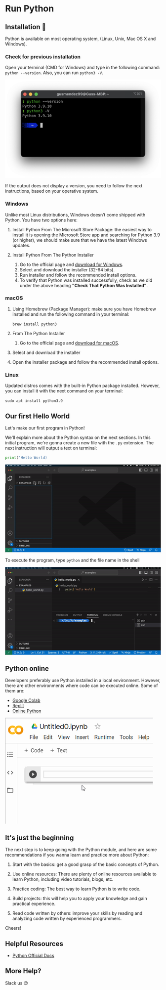 # Run Python

## Installation 🐍

Python is available on most operating system, (Linux, Unix, Mac OS X and Windows).

### Check for previous installation

Open your terminal (CMD for Windows) and type in the following command: `python --version`. Also, you can run `python3 -V`.

![version](../../../assets/python_version.png 'Version check')

If the output does not display a version, you need to follow the next instructions, based on your operative system.

### Windows
Unlike most Linux distributions, Windows doesn’t come shipped with Python. You have two options here:

1. Install Python From The Microsoft Store Package: the easiest way to install it is opening the Microsoft Store app and searching for Python 3.9 (or higher), we should make sure that we have the latest Windows updates.

2. Install Python From The Python Installer

   1. Go to the official page and [download for Windows](https://www.python.org/downloads/windows/).
   2. Select and download the installer (32-64 bits).
   3. Run installer and follow the recommended install options.
   4. To verify that Python was installed successfully, check as we did under the above heading **"Check That Python Was Installed"**.

### macOS

1. Using Homebrew (Package Manager): make sure you have Homebrew installed and run the following command in your terminal:

	`brew install python3`

2. From The Python Installer

	1. Go to the official page and [download for macOS](https://www.python.org/downloads/macos/).
  1. Select and download the installer
  2. Open the installer package and follow the recommended install options. 

### Linux

Updated distros comes with the built-in Python package installed. However, you can install it with the next command on your terminal:

`sudo apt install python3.9`

## Our first Hello World

Let's make our first program in Python!

We'll explain more about the Python syntax on the next sections. In this initial program, we're gonna create a new file with the `.py` extension. The next instruction will output a text on terminal:

```python
print('Hello World)
```

![hello world](../../../assets/python_hello_world.gif 'Hello World')

To execute the program, type `python` and the file name in the shell

![hello world run](../../../assets/python_hello_world_run.gif 'Hello World Run')


## Python online

Developers preferably use Python installed in a local environment. However, there are other environments where code can be executed online. Some of them are:

- [Google Colab](https://colab.research.google.com/)
- [Replit](https://replit.com/languages/python3)
- [Online Python](https://www.online-python.com/)

![colab](../../../assets/google_colab.gif 'Google Colab')

## It's just the beginning

The next step is to keep going with the Python module, and here are some recommendations if you wanna learn and practice more about Python:

1. Start with the basics: get a good grasp of the basic concepts of Python. 

2. Use online resources: There are plenty of online resources available to learn Python, including video tutorials, blogs, etc.

3. Practice coding: The best way to learn Python is to write code.

4. Build projects: this will help you to apply your knowledge and gain practical experience.

5. Read code written by others: improve your skills by reading and analyzing code written by experienced programmers.

Cheers!

## Helpful Resources
- [Python Official Docs](https://docs.python.org/3/)

## More Help?

Slack us 😉